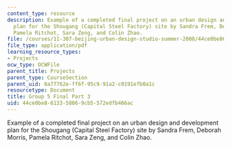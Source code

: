 ```yaml
---
content_type: resource
description: Example of a completed final project on an urban design and development
  plan for the Shougang (Capital Steel Factory) site by Sandra Frem, Deborah Morris,
  Pamela Ritchot, Sara Zeng, and Colin Zhao.
file: /courses/11-307-beijing-urban-design-studio-summer-2008/44ce0be8613358069cb5572edfb466ac_group5_final_3.pdf
file_type: application/pdf
learning_resource_types:
- Projects
ocw_type: OCWFile
parent_title: Projects
parent_type: CourseSection
parent_uid: 6a77762e-ff6f-95c9-91a2-c0191efb0a1c
resourcetype: Document
title: Group 5 Final Part 3
uid: 44ce0be8-6133-5806-9cb5-572edfb466ac
---
```

Example of a completed final project on an urban design and development plan for the Shougang (Capital Steel Factory) site by Sandra Frem, Deborah Morris, Pamela Ritchot, Sara Zeng, and Colin Zhao.

